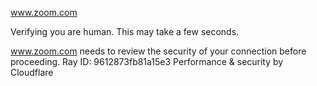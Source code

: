 www.zoom.com

Verifying you are human. This may take a few seconds.

www.zoom.com needs to review the security of your connection before proceeding.
Ray ID: 9612873fb81a15e3
Performance & security by Cloudflare
